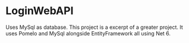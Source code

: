 # LoginWebAPI
Uses MySql as database. This project is a excerpt of a greater project. It uses Pomelo and MySql alongside EntityFramework all using Net 6.
